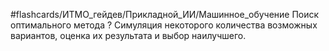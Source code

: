 #flashcards/ИТМО_гейдев/Прикладной_ИИ/Машинное_обучение 
Поиск оптимального метода
?
Симуляция некоторого количества возможных вариантов, оценка их результата и выбор наилучшего.